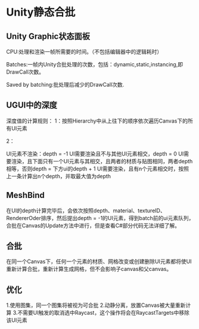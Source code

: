 # Unity静态合批
## Unity Graphic状态面板
CPU:处理和渲染一帧所需要的时间。（不包括编辑器中的逻辑耗时）

Batches:一帧内Unity合批处理的次数，包括：dynamic,static,instancing,即DrawCall次数。

Saved by batching:批处理后减少的DrawCall次数.
## UGUI中的深度
深度值的计算规则：
1：按照Hierarchy中从上往下的顺序依次遍历Canvas下的所有UI元素

2：

UI元素不渲染：depth = -1
UI需要渲染且不与其他UI元素相交，depth = 0
UI需要渲染，且下面只有一个UI元素与其相交，且两者的材质与贴图相同，两者depth相等，否则depth = 下方ui的depth + 1
UI需要渲染，且有n个元素相交时，按照上一条计算出n个depth，并取最大值为depth
## MeshBind
在UI的depth计算完毕后，会依次按照depth、material、textureID、RendererOder排序，然后提出depth = -1的UI元素，得到batch前的ui元素队列，合批在Canvas的Update方法中进行，但是查看C#部分代码无法详细了解。
## 合批
在同一个Canvas下，任何一个元素的材质、网格改变或创建删除UI元素都将使UI重新计算合批，重新计算生成网格，但不会影响子canvas和父canvas。

## 优化
1.使用图集，同一个图集将被视为可合批
2.动静分离，放置Canvas被大量重新计算
3.不需要UI触发的取消选中Raycast，这个操作将会在RaycastTargets中移除该UI元素
